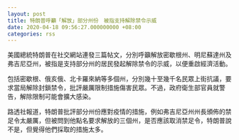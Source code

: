 ```yaml
---
layout: post
title: 特朗普呼籲「解放」部分州份　被指支持解除禁令示威　
date: 2020-04-18 09:56:27.000000000 +08:00
categories: rss
---
```


美國總統特朗普在社交網站連發三篇帖文，分別呼籲解放密歇根州、明尼蘇達州及弗吉尼亞州，被指是支持部分州的居民發起解除禁令的示威，以便重啟經濟活動。

包括密歇根、俄亥俄、北卡羅來納等多個州，分別幾十至幾千名民眾上街抗議，要求當局解除封鎖禁令，批評嚴厲限制措施傷害民眾。不過，政府衛生部官員就警告，解除限制可能會擴大感染。

路透社報道，特朗普批評部分州份應對疫情的措施，例如弗吉尼亞州州長頒佈的禁足令太嚴厲，但被問到他點名要求解放的三個州，是否應該取消禁足令，特朗普說不是，但覺得他們採取的措施太多。
